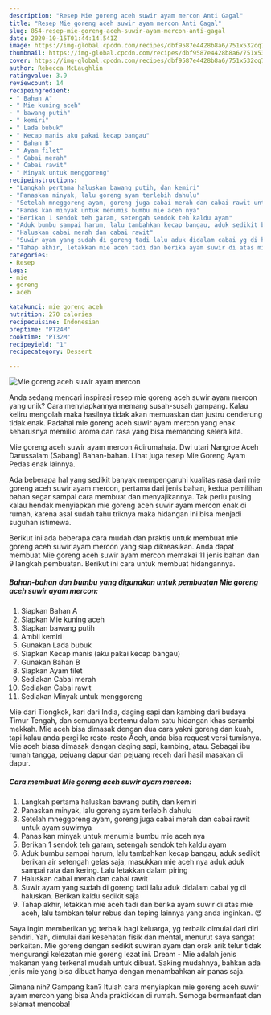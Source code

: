 ```yaml
---
description: "Resep Mie goreng aceh suwir ayam mercon Anti Gagal"
title: "Resep Mie goreng aceh suwir ayam mercon Anti Gagal"
slug: 854-resep-mie-goreng-aceh-suwir-ayam-mercon-anti-gagal
date: 2020-10-15T01:44:14.541Z
image: https://img-global.cpcdn.com/recipes/dbf9587e4428b8a6/751x532cq70/mie-goreng-aceh-suwir-ayam-mercon-foto-resep-utama.jpg
thumbnail: https://img-global.cpcdn.com/recipes/dbf9587e4428b8a6/751x532cq70/mie-goreng-aceh-suwir-ayam-mercon-foto-resep-utama.jpg
cover: https://img-global.cpcdn.com/recipes/dbf9587e4428b8a6/751x532cq70/mie-goreng-aceh-suwir-ayam-mercon-foto-resep-utama.jpg
author: Rebecca McLaughlin
ratingvalue: 3.9
reviewcount: 14
recipeingredient:
- " Bahan A"
- " Mie kuning aceh"
- " bawang putih"
- " kemiri"
- " Lada bubuk"
- " Kecap manis aku pakai kecap bangau"
- " Bahan B"
- " Ayam filet"
- " Cabai merah"
- " Cabai rawit"
- " Minyak untuk menggoreng"
recipeinstructions:
- "Langkah pertama haluskan bawang putih, dan kemiri"
- "Panaskan minyak, lalu goreng ayam terlebih dahulu"
- "Setelah mneggoreng ayam, goreng juga cabai merah dan cabai rawit untuk ayam suwirnya"
- "Panas kan minyak untuk menumis bumbu mie aceh nya"
- "Berikan 1 sendok teh garam, setengah sendok teh kaldu ayam"
- "Aduk bumbu sampai harum, lalu tambahkan kecap bangau, aduk sedikit berikan air setengah gelas saja, masukkan mie aceh nya aduk aduk sampai rata dan kering. Lalu letakkan dalam piring"
- "Haluskan cabai merah dan cabai rawit"
- "Suwir ayam yang sudah di goreng tadi lalu aduk didalam cabai yg di haluskan. Berikan kaldu sedikit saja"
- "Tahap akhir, letakkan mie aceh tadi dan berika ayam suwir di atas mie aceh, lalu tambkan telur rebus dan toping lainnya yang anda inginkan. 😍"
categories:
- Resep
tags:
- mie
- goreng
- aceh

katakunci: mie goreng aceh 
nutrition: 270 calories
recipecuisine: Indonesian
preptime: "PT24M"
cooktime: "PT32M"
recipeyield: "1"
recipecategory: Dessert

---
```



![Mie goreng aceh suwir ayam mercon](https://img-global.cpcdn.com/recipes/dbf9587e4428b8a6/751x532cq70/mie-goreng-aceh-suwir-ayam-mercon-foto-resep-utama.jpg)

Anda sedang mencari inspirasi resep mie goreng aceh suwir ayam mercon yang unik? Cara menyiapkannya memang susah-susah gampang. Kalau keliru mengolah maka hasilnya tidak akan memuaskan dan justru cenderung tidak enak. Padahal mie goreng aceh suwir ayam mercon yang enak seharusnya memiliki aroma dan rasa yang bisa memancing selera kita.

Mie goreng aceh suwir ayam mercon #dirumahaja. Dwi utari Nangroe Aceh Darussalam (Sabang) Bahan-bahan. Lihat juga resep Mie Goreng Ayam Pedas enak lainnya.

Ada beberapa hal yang sedikit banyak mempengaruhi kualitas rasa dari mie goreng aceh suwir ayam mercon, pertama dari jenis bahan, kedua pemilihan bahan segar sampai cara membuat dan menyajikannya. Tak perlu pusing kalau hendak menyiapkan mie goreng aceh suwir ayam mercon enak di rumah, karena asal sudah tahu triknya maka hidangan ini bisa menjadi suguhan istimewa.


Berikut ini ada beberapa cara mudah dan praktis untuk membuat mie goreng aceh suwir ayam mercon yang siap dikreasikan. Anda dapat membuat Mie goreng aceh suwir ayam mercon memakai 11 jenis bahan dan 9 langkah pembuatan. Berikut ini cara untuk membuat hidangannya.

<!--inarticleads1-->

##### Bahan-bahan dan bumbu yang digunakan untuk pembuatan Mie goreng aceh suwir ayam mercon:

1. Siapkan  Bahan A
1. Siapkan  Mie kuning aceh
1. Siapkan  bawang putih
1. Ambil  kemiri
1. Gunakan  Lada bubuk
1. Siapkan  Kecap manis (aku pakai kecap bangau)
1. Gunakan  Bahan B
1. Siapkan  Ayam filet
1. Sediakan  Cabai merah
1. Sediakan  Cabai rawit
1. Sediakan  Minyak untuk menggoreng


Mie dari Tiongkok, kari dari India, daging sapi dan kambing dari budaya Timur Tengah, dan semuanya bertemu dalam satu hidangan khas serambi mekkah. Mie aceh bisa dimasak dengan dua cara yakni goreng dan kuah, tapi kalau anda pergi ke resto-resto Aceh, anda bisa request versi tumisnya. Mie aceh biasa dimasak dengan daging sapi, kambing, atau. Sebagai ibu rumah tangga, pejuang dapur dan pejuang receh dari hasil masakan di dapur. 

<!--inarticleads2-->

##### Cara membuat Mie goreng aceh suwir ayam mercon:

1. Langkah pertama haluskan bawang putih, dan kemiri
1. Panaskan minyak, lalu goreng ayam terlebih dahulu
1. Setelah mneggoreng ayam, goreng juga cabai merah dan cabai rawit untuk ayam suwirnya
1. Panas kan minyak untuk menumis bumbu mie aceh nya
1. Berikan 1 sendok teh garam, setengah sendok teh kaldu ayam
1. Aduk bumbu sampai harum, lalu tambahkan kecap bangau, aduk sedikit berikan air setengah gelas saja, masukkan mie aceh nya aduk aduk sampai rata dan kering. Lalu letakkan dalam piring
1. Haluskan cabai merah dan cabai rawit
1. Suwir ayam yang sudah di goreng tadi lalu aduk didalam cabai yg di haluskan. Berikan kaldu sedikit saja
1. Tahap akhir, letakkan mie aceh tadi dan berika ayam suwir di atas mie aceh, lalu tambkan telur rebus dan toping lainnya yang anda inginkan. 😍


Saya ingin memberikan yg terbaik bagi keluarga, yg terbaik dimulai dari diri sendiri. Yah, dimulai dari kesehatan fisik dan mental, menurut saya sangat berkaitan. Mie goreng dengan sedikit suwiran ayam dan orak arik telur tidak mengurangi kelezatan mie goreng lezat ini. Dream - Mie adalah jenis makanan yang terkenal mudah untuk dibuat. Saking mudahnya, bahkan ada jenis mie yang bisa dibuat hanya dengan menambahkan air panas saja. 

Gimana nih? Gampang kan? Itulah cara menyiapkan mie goreng aceh suwir ayam mercon yang bisa Anda praktikkan di rumah. Semoga bermanfaat dan selamat mencoba!
